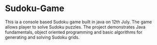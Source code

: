 # Sudoku-Game
This ia a console based Sudoku game built in java on 12th July. The game allows player to solve Sudoku puzzles. The project demonstrates Java fundamentals, object oriented programming and basic algorithms for generating and solving Sudoku grids.
